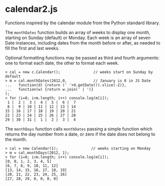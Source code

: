 calendar2.js
============

Functions inspired by the calendar module from the Python standard library.

The `monthDates` function builds an array of weeks to display one month,
starting on Sunday (default) or Monday. Each week is an array of seven Date
instances, including dates from the month before or after, as needed to fill
the first and last weeks.

Optional formatting functions may be passed as third and fourth arguments:
one to format each date, the other to format each week.

    > cal = new c.Calendar();               // weeks start on Sunday by default
    > m = cal.monthDates(2012,0,            // January is 0 in JS Date
    ...   function(d) {return (' '+d.getDate()).slice(-2)}, 
    ...   function(w) {return w.join(' | ')}
    );
    > for (i=0; i<m.length; i++) console.log(m[i]);
     1 |  2 |  3 |  4 |  5 |  6 |  7
     8 |  9 | 10 | 11 | 12 | 13 | 14
    15 | 16 | 17 | 18 | 19 | 20 | 21
    22 | 23 | 24 | 25 | 26 | 27 | 28
    29 | 30 | 31 |  1 |  2 |  3 |  4

The `monthDays` function calls `monthDates` passing a simple function which
returns the day number from a date, or zero if the date does not belong to the
month.

    > cal = new Calendar(1);               // weeks starting on Monday
    > m = cal.monthDays(2012, 1);
    > for (i=0; i<m.length; i++) console.log(m[i]);
    [0, 0, 1, 2, 3, 4, 5]
    [6, 7, 8, 9, 10, 11, 12]
    [13, 14, 15, 16, 17, 18, 19]
    [20, 21, 22, 23, 24, 25, 26]
    [27, 28, 29, 0, 0, 0, 0]
